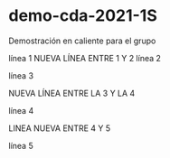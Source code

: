 # demo-cda-2021-1S
Demostración en caliente para el grupo

línea 1
NUEVA LÍNEA ENTRE 1 Y 2
línea 2

línea 3

NUEVA LÍNEA ENTRE LA 3 Y LA 4 

línea 4

LINEA NUEVA ENTRE 4 Y 5

línea 5
